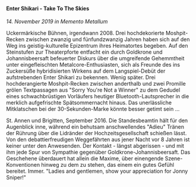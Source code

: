 #### Enter Shikari - Take To The Skies

_14. November 2019 in Memento Metallum_

Uckermärkische Bühnen, irgendwann 2008. Drei hochdekorierte Moshpit-Recken zwischen zwanzig und fünfundzwanzig Jahren haben sich auf den Weg ins geistig-kulturelle Epizentrum ihres Heimatortes begeben. Auf den Steinstufen zur Theaterpforte entfacht ein durch Goldkrone und Johannisbeersaft befeuerter Diskurs über die umgreifende Gehemmtheit unter eingefleischten Metalcore-Enthusiasten, sich als Freunde des ins Zuckersüße hybridisierten Wirkens auf dem Langspiel-Debüt der aufstrebenden Enter Shikari zu bekennen. Wenig später. Drei hochderangierte Moshpit-Recken zwischen anderthalb und zwei Promille grölen Textpassagen aus "Sorry You're Not a Winner" zu dem Gedudel eines schwachbrüstigen Vorläufers heutiger Bluetooth-Lautsprecher in die merklich aufgefrischte Spätsommernacht hinaus. Das unerlässliche Mitklatschen bei der 30-Sekunden-Marke könnte besser getimt sein ...

St. Annen und Brigitten, September 2016. Die Standesbeamtin hält für den Augenblick inne, während ein behutsam anschwellendes "Adieu" Tränen der Rührung über die Lidränder der Hochzeitsgesellschaft schießen lässt. Von den debattierfreudigen Weggefährten aus jener Nacht vor 8 Jahren ist keiner unter den Anwesenden. Der Kontakt - längst abgerissen - und mit ihm jede Spur von Sympathie gegenüber Goldkrone-Johannisbeersaft. Das Geschehene überdauert hat allein die Maxime, über einengende Szene-Konventionen hinweg zu dem zu stehen, das einem ein gutes Gefühl bereitet. Immer. "Ladies and gentlemen, show your appreciation for Jonny Sniper!"
